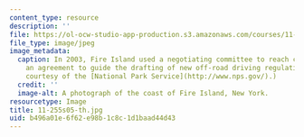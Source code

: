 ```yaml
---
content_type: resource
description: ''
file: https://ol-ocw-studio-app-production.s3.amazonaws.com/courses/11-255-negotiation-and-dispute-resolution-in-the-public-sector-spring-2005/b496a01e6f62e98b1c8c1d1baad44d43_11-255s05-th.jpg
file_type: image/jpeg
image_metadata:
  caption: In 2003, Fire Island used a negotiating committee to reach consensus on
    an agreement to guide the drafting of new off-road driving regulations. (Photo
    courtesy of the [National Park Service](http://www.nps.gov/).)
  credit: ''
  image-alt: A photograph of the coast of Fire Island, New York.
resourcetype: Image
title: 11-255s05-th.jpg
uid: b496a01e-6f62-e98b-1c8c-1d1baad44d43
---
```

